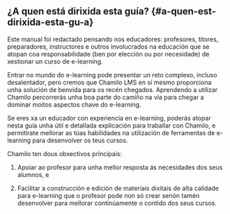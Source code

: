 ## ¿A quen está dirixida esta guía? {#a-quen-est-dirixida-esta-gu-a}

Este manual foi redactado pensando nos educadores: profesores, titores, preparadores, instructores e outros involucrados na educación que se atopan coa responsabilidade (ben por elección ou por necesidade) de xestionar un curso de e-learning.

Entrar no mundo do e-learning pode presentar un reto complexo, incluso desalentador, pero cremos que Chamilo LMS en sí mesmo proporciona unha solución de benvida para os recén chegados. Aprendendo a utilizar Chamilo percorrerás unha boa parte do camiño na vía para chegar a dominar moitos aspectos chave do e-learning.

Se eres xa un educador con experiencia en e-learning, poderás atopar nesta guía unha útil e detallada explicación para traballar con Chamilo, e permitirate mellorar as túas habilidades na utilización de ferramentas de e-learning para desenvolver os teus cursos.

Chamilo ten dous obxectivos principais:

1.  Apoiar ao profesor para unha mellor resposta ás necesidades dos seus alumnos, e

2.  Facilitar a construcción e edición de materiais dixitais de alta calidade para e-learning que o profesor pode non só crear senón tamén desenvolver para mellorar continúamente o contido dos seus cursos.